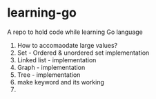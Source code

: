 # learning-go
A repo to hold code while learning Go language

1. How to accomaodate large values?
2. Set - Ordered & unordered set implementation
3. Linked list - implementation
4. Graph - implementation
5. Tree - implementation
6. make keyword and its working
7. 
